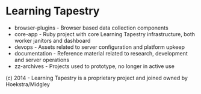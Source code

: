 Learning Tapestry
================

- browser-plugins - Browser based data collection components
- core-app - Ruby project with core Learning Tapestry infrastructure, both worker janitors and dashboard
- devops - Assets related to server configuration and platform upkeep
- documentation - Reference material related to research, development and server operations
- zz-archives - Projects used to prototype, no longer in active use


(c) 2014 - Learning Tapestry is a proprietary project and joined owned by Hoekstra/Midgley
